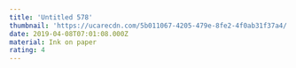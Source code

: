 ```yaml
---
title: 'Untitled 578'
thumbnail: 'https://ucarecdn.com/5b011067-4205-479e-8fe2-4f0ab31f37a4/'
date: 2019-04-08T07:01:08.000Z
material: Ink on paper
rating: 4
---
```

